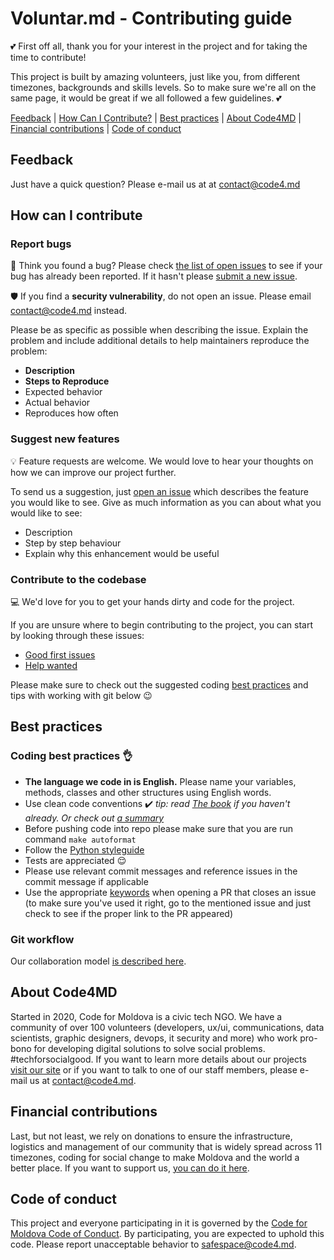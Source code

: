 # Voluntar.md - Contributing guide

:two_hearts: First off all, thank you for your interest in the project and for taking the time to contribute!

This project is built by amazing volunteers, just like you, from different timezones, backgrounds and skills levels. So to make sure we're all on the same page, it would be great if we all followed a few guidelines. :two_hearts:

[Feedback](#feedback) | [How Can I Contribute?](#how-can-i-contribute) | [Best practices](#best-practices) | [About Code4MD](#about-code4MD) | [Financial contributions](#financial-contributions) | [Code of conduct](#code-of-conduct)

## Feedback

Just have a quick question? Please e-mail us at at contact@code4.md

## How can I contribute

### Report bugs

:bug: Think you found a bug? Please check [the list of open issues](https://github.com/code4moldova/covid19md-voluntari-server/issues) to see if your bug has already been reported. If it hasn't please [submit a new issue](https://github.com/code4moldova/covid19md-voluntari-server/issues/new).

:shield: If you find a **security vulnerability**, do not open an issue. Please email contact@code4.md instead.

Please be as specific as possible when describing the issue. Explain the problem and include additional details to help maintainers reproduce the problem:

* **Description**
* **Steps to Reproduce**
* Expected behavior
* Actual behavior
* Reproduces how often

### Suggest new features

:bulb: Feature requests are welcome. We would love to hear your thoughts on how we can improve our project further.

To send us a suggestion, just [open an issue](https://github.com/code4moldova/covid19md-voluntari-server/issues/new) which describes the feature you would like to see. Give as much information as you can about what you would like to see:

* Description
* Step by step behaviour
* Explain why this enhancement would be useful

### Contribute to the codebase

:computer: We'd love for you to get your hands dirty and code for the project.

If you are unsure where to begin contributing to the project, you can start by looking through these issues:
* [Good first issues](https://github.com/code4moldova/covid19md-voluntari-server/issues?q=is%3Aissue+is%3Aopen+label%3A%22good+first+issue%22)
* [Help wanted](https://github.com/code4moldova/covid19md-voluntari-server/issues?q=is%3Aissue+is%3Aopen+label%3A%22help+wanted%22)

Please make sure to check out the suggested coding [best practices](#best-practices) and tips with working with git below :wink:

## Best practices

### Coding best practices :ok_hand:

* **The language we code in is English.** Please name your variables, methods, classes and other structures using English words.
* Use clean code conventions :heavy_check_mark: *tip: read [The book](https://www.goodreads.com/book/show/3735293-clean-code) if you haven't already. Or check out [a summary](https://gist.github.com/wojteklu/73c6914cc446146b8b533c0988cf8d29)*
* Before pushing code into repo please make sure that you are run command `make autoformat`
* Follow the [Python styleguide](https://www.python.org/dev/peps/pep-0008/) 
* Tests are appreciated :relieved:
* Please use relevant commit messages and reference issues in the commit message if applicable
* Use the appropriate [keywords](https://help.github.com/en/github/managing-your-work-on-github/closing-issues-using-keywords) when opening a PR that closes an issue (to make sure you've used it right, go to the mentioned issue and just check to see if the proper link to the PR appeared)

### Git workflow

Our collaboration model [is described here](.github/WORKFLOW.md).

## About Code4MD

Started in 2020, Code for Moldova is a civic tech NGO. We have a community of over 100 volunteers (developers, ux/ui, communications, data scientists, graphic designers, devops, it security and more) who work pro-bono for developing digital solutions to solve social problems. #techforsocialgood. If you want to learn more details about our projects [visit our site](https://www.code4.md) or if you want to talk to one of our staff members, please e-mail us at contact@code4.md.

## Financial contributions

Last, but not least, we rely on donations to ensure the infrastructure, logistics and management of our community that is widely spread across 11 timezones, coding for social change to make Moldova and the world a better place. If you want to support us, [you can do it here](https://code4.md/).

## Code of conduct

This project and everyone participating in it is governed by the [Code for Moldova Code of Conduct](https://code4.md). By participating, you are expected to uphold this code. Please report unacceptable behavior to safespace@code4.md.